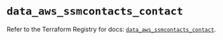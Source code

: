 # `data_aws_ssmcontacts_contact`

Refer to the Terraform Registry for docs: [`data_aws_ssmcontacts_contact`](https://registry.terraform.io/providers/hashicorp/aws/6.4.0/docs/data-sources/ssmcontacts_contact).
